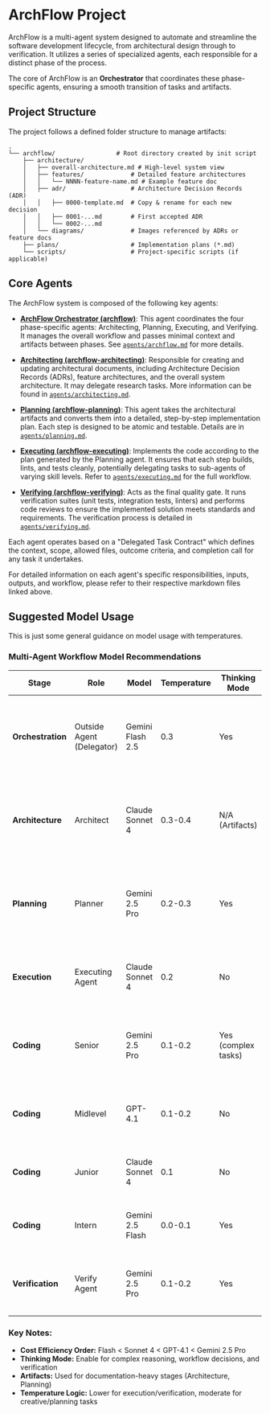# ArchFlow Project

ArchFlow is a multi-agent system designed to automate and streamline the software development lifecycle, from architectural design through to verification. It utilizes a series of specialized agents, each responsible for a distinct phase of the process.

The core of ArchFlow is an **Orchestrator** that coordinates these phase-specific agents, ensuring a smooth transition of tasks and artifacts.

## Project Structure

The project follows a defined folder structure to manage artifacts:

```
.
└── archflow/                 # Root directory created by init script
    ├── architecture/
    │   ├── overall-architecture.md # High-level system view
    │   ├── features/             # Detailed feature architectures
    │   │   └── NNNN-feature-name.md # Example feature doc
    │   ├── adr/                  # Architecture Decision Records (ADR)
    │   │   ├── 0000-template.md  # Copy & rename for each new decision
    │   │   ├── 0001-...md        # First accepted ADR
    │   │   └── 0002-...md
    │   └── diagrams/             # Images referenced by ADRs or feature docs
    ├── plans/                    # Implementation plans (*.md)
    └── scripts/                  # Project-specific scripts (if applicable)
```

## Core Agents

The ArchFlow system is composed of the following key agents:

*   **[ArchFlow Orchestrator (archflow)](agents/archflow.md)**: This agent coordinates the four phase-specific agents: Architecting, Planning, Executing, and Verifying. It manages the overall workflow and passes minimal context and artifacts between phases. See [`agents/archflow.md`](agents/archflow.md:1) for more details.

*   **[Architecting (archflow-architecting)](agents/architecting.md)**: Responsible for creating and updating architectural documents, including Architecture Decision Records (ADRs), feature architectures, and the overall system architecture. It may delegate research tasks. More information can be found in [`agents/architecting.md`](agents/architecting.md:1).

*   **[Planning (archflow-planning)](agents/planning.md)**: This agent takes the architectural artifacts and converts them into a detailed, step-by-step implementation plan. Each step is designed to be atomic and testable. Details are in [`agents/planning.md`](agents/planning.md:1).

*   **[Executing (archflow-executing)](agents/executing.md)**: Implements the code according to the plan generated by the Planning agent. It ensures that each step builds, lints, and tests cleanly, potentially delegating tasks to sub-agents of varying skill levels. Refer to [`agents/executing.md`](agents/executing.md:1) for the full workflow.

*   **[Verifying (archflow-verifying)](agents/verifying.md)**: Acts as the final quality gate. It runs verification suites (unit tests, integration tests, linters) and performs code reviews to ensure the implemented solution meets standards and requirements. The verification process is detailed in [`agents/verifying.md`](agents/verifying.md:1).

Each agent operates based on a "Delegated Task Contract" which defines the context, scope, allowed files, outcome criteria, and completion call for any task it undertakes.

For detailed information on each agent's specific responsibilities, inputs, outputs, and workflow, please refer to their respective markdown files linked above.


## Suggested Model Usage
This is just some general guidance on model usage with temperatures.

### Multi-Agent Workflow Model Recommendations

| Stage | Role | Model | Temperature | Thinking Mode | Reasoning |
|-------|------|-------|-------------|---------------|-----------|
| **Orchestration** | Outside Agent (Delegator) | Gemini Flash 2.5 | 0.3 | Yes | Needs flexibility for workflow adaptation, thinking helps with complex multi-step reasoning |
| **Architecture** | Architect | Claude Sonnet 4 | 0.3-0.4 | N/A (Artifacts) | Excellent structured documentation, strong ADR creation, comprehensive design exploration |
| **Planning** | Planner | Gemini 2.5 Pro | 0.2-0.3 | Yes | Precise step-by-step processes, clear instructions for coding agents, structured deliverables |
| **Execution** | Executing Agent | Claude Sonnet 4 | 0.2 | No | Reliable delegation decisions, cost-effective, strong task management |
| **Coding** | Senior | Gemini 2.5 Pro | 0.1-0.2 | Yes (complex tasks) | Best coding benchmarks (63.8% SWE-bench), handles complex architecture |
| **Coding** | Midlevel | GPT-4.1 | 0.1-0.2 | No | Strong coding performance (52-54.6% SWE-bench), good code reviews |
| **Coding** | Junior | Claude Sonnet 4 | 0.1 | No | Excellent instruction following, good documentation, cost-effective |
| **Coding** | Intern | Gemini 2.5 Flash | 0.0-0.1 | Yes | Most cost-effective, thinking helps with learning, simple tasks |
| **Verification** | Verify Agent | Gemini 2.5 Pro | 0.1-0.2 | Yes | Top coding accuracy, excellent bug detection, thorough verification |

### Key Notes:
- **Cost Efficiency Order:** Flash < Sonnet 4 < GPT-4.1 < Gemini 2.5 Pro
- **Thinking Mode:** Enable for complex reasoning, workflow decisions, and verification
- **Artifacts:** Used for documentation-heavy stages (Architecture, Planning)
- **Temperature Logic:** Lower for execution/verification, moderate for creative/planning tasks